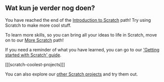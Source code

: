 ## Wat kun je verder nog doen?

You have reached the end of the [Introduction to Scratch](https://projects.raspberrypi.org/en/pathways/scratch-intro) path! Try using Scratch to make more cool stuff.

To learn more skills, so you can bring all your ideas to life in Scratch, move on to our [More Scratch](https://projects.raspberrypi.org/en/pathways/more-scratch) path!

If you need a reminder of what you have learned, you can go to our ['Getting started with Scratch' guide](https://projects.raspberrypi.org/en/projects/getting-started-scratch).

[[[scratch-coolest-projects]]]

You can also explore our [other Scratch projects](https://projects.raspberrypi.org/en/projects?software%5B%5D=scratch&curriculum%5B%5D=%201) and try them out.

